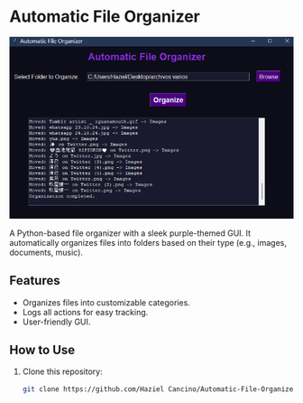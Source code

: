 # Automatic File Organizer

![Screenshot](assets/screenshot.png)

A Python-based file organizer with a sleek purple-themed GUI. It automatically organizes files into folders based on their type (e.g., images, documents, music).

## Features
- Organizes files into customizable categories.
- Logs all actions for easy tracking.
- User-friendly GUI.

## How to Use
1. Clone this repository:
   ```bash
   git clone https://github.com/Haziel Cancino/Automatic-File-Organizer.git
